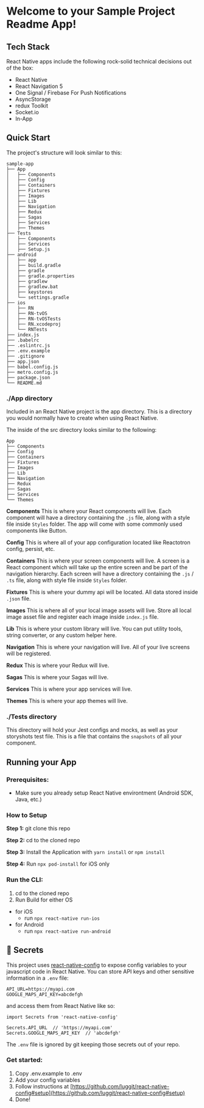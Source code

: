 # Welcome to your Sample Project Readme App!


## Tech Stack

React Native apps include the following rock-solid technical decisions out of the box:

- React Native
- React Navigation 5
- One Signal / Firebase For Push Notifications
- AsyncStorage
- redux Toolkit
- Socket.io
- In-App



## Quick Start

The project's structure will look similar to this:

```
sample-app
├── App
│   ├── Components
│   ├── Config
│   ├── Containers
│   ├── Fixtures
│   ├── Images
│   ├── Lib
│   ├── Navigation
│   ├── Redux
│   ├── Sagas
│   ├── Services
│   ├── Themes
├── Tests
│   ├── Components
│   ├── Services
│   ├── Setup.js
├── android
│   ├── app
│   ├── build.gradle
│   ├── gradle
│   ├── gradle.properties
│   ├── gradlew
│   ├── gradlew.bat
│   ├── keystores
│   └── settings.gradle
├── ios
│   ├── RN
│   ├── RN-tvOS
│   ├── RN-tvOSTests
│   ├── RN.xcodeproj
│   └── RNTests
├── index.js
├── .babelrc
├── .eslintrc.js
├── .env.example
├── .gitignore
├── app.json
├── babel.config.js
├── metro.config.js
├── package.json
└── README.md
```

### ./App directory

Included in an React Native project is the app directory. This is a directory you would normally have to create when using React Native.

The inside of the src directory looks similar to the following:

```
App
├── Components
├── Config
├── Containers
├── Fixtures
├── Images
├── Lib
├── Navigation
├── Redux
├── Sagas
├── Services
└── Themes
```

**Components** This is where your React components will live. Each component will have a directory containing the `.js` file, along with a style file inside `Styles` folder. The app will come with some commonly used components like Button.

**Config** This is where all of your app configuration located like Reactotron config, persist, etc.

**Containers** This is where your screen components will live. A screen is a React component which will take up the entire screen and be part of the navigation hierarchy. Each screen will have a directory containing the `.js` / `.ts` file, along with style file inside `Styles` folder.

**Fixtures** This is where your dummy api will be located. All data stored inside `.json` file.

**Images** This is where all of your local image assets will live. Store all local image asset file and register each image inside `index.js` file.

**Lib** This is where your custom library will live. You can put utility tools, string converter, or any custom helper here.

**Navigation** This is where your navigation will live. All of your live screens will be registered.

**Redux** This is where your Redux will live.

**Sagas** This is where your Sagas will live.

**Services** This is where your app services will live.

**Themes** This is where your app themes will live.

### ./Tests directory

This directory will hold your Jest configs and mocks, as well as your storyshots test file. This is a file that contains the `snapshots` of all your component.

## Running your App

### Prerequisites:

- Make sure you already setup React Native environtment (Android SDK, Java, etc.)

### How to Setup

**Step 1:** git clone this repo

**Step 2:** cd to the cloned repo

**Step 3:** Install the Application with `yarn install` or `npm install`

**Step 4:** Run `npx pod-install` for iOS only

### Run the CLI:

1. cd to the cloned repo
2. Run Build for either OS

- for iOS
  - run `npx react-native run-ios`
- for Android
  - run `npx react-native run-android`

## :closed_lock_with_key: Secrets

This project uses [react-native-config](https://github.com/luggit/react-native-config) to expose config variables to your javascript code in React Native. You can store API keys
and other sensitive information in a `.env` file:

```
API_URL=https://myapi.com
GOOGLE_MAPS_API_KEY=abcdefgh
```

and access them from React Native like so:

```
import Secrets from 'react-native-config'

Secrets.API_URL  // 'https://myapi.com'
Secrets.GOOGLE_MAPS_API_KEY  // 'abcdefgh'
```

The `.env` file is ignored by git keeping those secrets out of your repo.

### Get started:

1. Copy .env.example to .env
2. Add your config variables
3. Follow instructions at [https://github.com/luggit/react-native-config#setup](https://github.com/luggit/react-native-config#setup)
4. Done!
